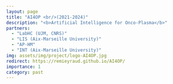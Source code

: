 ```yaml
---
layout: page
title: "AI4OP <br/>(2021-2024)"
description: "<b>Artificial Intelligence for Onco-Plasma</b>"
partners:
  - "LabHC (UJM, CNRS)"
  - "LIS (Aix-Marseille University)"
  - "AP-HM"
  - "INT (Aix-Marseille University)"
img: assets/img/project/logo-AI4OP.jpg
redirect: https://remieyraud.github.io/AI4OP/
importance: 1
category: past
---
```



